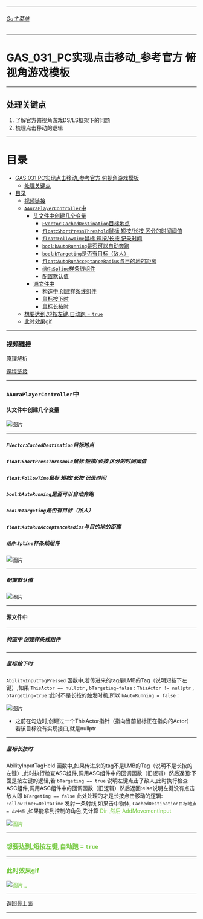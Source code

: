 ___________________________________________________________________________________________

###### [Go主菜单](../MainMenu.md)
___________________________________________________________________________________________

# GAS_031_PC实现点击移动_参考官方 俯视角游戏模板
___________________________________________________________________________________________
## 处理关键点
1. 了解官方俯视角游戏DS/LS框架下的问题
2. 梳理点击移动的逻辑
___________________________________________________________________________________________

# 目录
- [GAS 031 PC实现点击移动\_参考官方 俯视角游戏模板](#gas-031-pc实现点击移动_参考官方-俯视角游戏模板)
  - [处理关键点](#处理关键点)
- [目录](#目录)
    - [视频链接](#视频链接)
    - [`AAuraPlayerController`中](#aauraplayercontroller中)
      - [头文件中创建几个变量](#头文件中创建几个变量)
        - [`FVector`:`CachedDestination`目标地点](#fvectorcacheddestination目标地点)
        - [`float`:`ShortPressThreshold`鼠标 短按/长按 区分的时间阈值](#floatshortpressthreshold鼠标-短按长按-区分的时间阈值)
        - [`float`:`FollowTime`鼠标 短按/长按 记录时间](#floatfollowtime鼠标-短按长按-记录时间)
        - [`bool`:`bAutoRunning`是否可以自动奔跑](#boolbautorunning是否可以自动奔跑)
        - [`bool`:`bTargeting`是否有目标（敌人）](#boolbtargeting是否有目标敌人)
        - [`float`:`AutoRunAcceptanceRadius`与目的地的距离](#floatautorunacceptanceradius与目的地的距离)
        - [`组件`:`Spline`样条线组件](#组件spline样条线组件)
        - [配置默认值](#配置默认值)
      - [源文件中](#源文件中)
        - [构造中 创建样条线组件](#构造中-创建样条线组件)
        - [鼠标按下时](#鼠标按下时)
        - [鼠标长按时](#鼠标长按时)
    - [想要达到,短按左键,自动跑 = `true`](#想要达到短按左键自动跑--true)
    - [此时效果gif](#此时效果gif)


___________________________________________________________________________________________



### 视频链接

[原理解析]("https://www.bilibili.com/video/BV1JD421E7yC?p=102&vd_source=9e1e64122d802b4f7ab37bd325a89e6c")

[课程链接]("https://www.bilibili.com/video/BV1JD421E7yC?p=103&vd_source=9e1e64122d802b4f7ab37bd325a89e6c")
___________________________________________________________________________________________


### `AAuraPlayerController`中

#### 头文件中创建几个变量

![图片](https://github.com/liyunlong618/LiYunLongKnowledgeLibrary/blob/main/UECPP/Models/GAS/GAS_2_Aura/DetailContent/Image/GAS_031/198225_532153.png?raw=true)
___________________________________________________________________________________________


##### `FVector`:`CachedDestination`目标地点

##### `float`:`ShortPressThreshold`鼠标 短按/长按 区分的时间阈值

##### `float`:`FollowTime`鼠标 短按/长按 记录时间


##### `bool`:`bAutoRunning`是否可以自动奔跑

##### `bool`:`bTargeting`是否有目标（敌人）

##### `float`:`AutoRunAcceptanceRadius`与目的地的距离

##### `组件`:`Spline`样条线组件

![图片](https://github.com/liyunlong618/LiYunLongKnowledgeLibrary/blob/main/UECPP/Models/GAS/GAS_2_Aura/DetailContent/Image/GAS_031/389897_312219.png?raw=true)
___________________________________________________________________________________________


##### 配置默认值  
![图片](https://github.com/liyunlong618/LiYunLongKnowledgeLibrary/blob/main/UECPP/Models/GAS/GAS_2_Aura/DetailContent/Image/GAS_031/206031_286271.png?raw=true)
___________________________________________________________________________________________


#### 源文件中
___________________________________________________________________________________________


##### 构造中 创建样条线组件
___________________________________________________________________________________________


##### 鼠标按下时
`AbilityInputTagPressed` 函数中,若传进来的tag是LMB的Tag（说明短按下左键）,如果 `ThisActor == nullptr` , `bTargeting=false` : `ThisActor != nullptr` , `bTargeting=true` :此时不是长按的触发时机,所以 `bAutoRunning = false` :
             
![图片](https://github.com/liyunlong618/LiYunLongKnowledgeLibrary/blob/main/UECPP/Models/GAS/GAS_2_Aura/DetailContent/Image/GAS_031/298057_721158.png?raw=true)
- 之前在勾边时,创建过一个ThisActor指针（指向当前鼠标正在指向的Actor）若该目标没有实现接口,就是nullptr
___________________________________________________________________________________________


##### 鼠标长按时
 AbilityInputTagHeld 函数中,如果传进来的tag不是LMB的Tag（说明不是长按的左键）,此时执行检查ASC组件,调用ASC组件中的回调函数（旧逻辑）然后返回:下面是按左键的逻辑,若 `bTargeting == true` 说明左键点击了敌人,此时执行检查ASC组件,调用ASC组件中的回调函数（旧逻辑）然后返回:else说明左键没有点击敌人即 `bTargeting == false` 此处处理的才是长按点击移动的逻辑: `FollowTime+=DeltaTime` 发射一条射线,如果击中物体, `CachedDestination目标地点 = 击中点` ,如果能拿到控制的角色,先计算 <font color=#75C940>Dir ,然后 AddMovementInput
             
![图片](https://github.com/liyunlong618/LiYunLongKnowledgeLibrary/blob/main/UECPP/Models/GAS/GAS_2_Aura/DetailContent/Image/GAS_031/359080_13488.png?raw=true)
___________________________________________________________________________________________


### 想要达到,短按左键,自动跑 = `true`
___________________________________________________________________________________________


### 此时效果gif 

![图片](https://github.com/liyunlong618/LiYunLongKnowledgeLibrary/blob/main/UECPP/Models/GAS/GAS_2_Aura/DetailContent/Image/GAS_031/291019_98446.gif?raw=true)
_ 

___________________________________________________________________________________________

[返回最上面](#Go主菜单)
___________________________________________________________________________________________